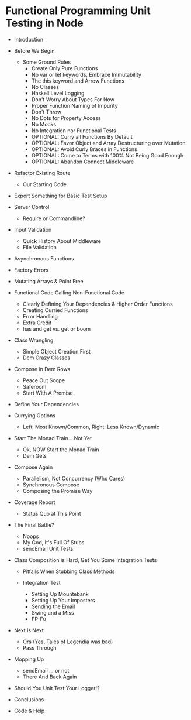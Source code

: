 # Functional Programming Unit Testing in Node

- Introduction
- Before We Begin
    - Some Ground Rules
        - Create Only Pure Functions
        - No var or let keywords, Embrace Immutability
        - The this keyword and Arrow Functions
        - No Classes
        - Haskell Level Logging
        - Don't Worry About Types For Now
        - Proper Function Naming of Impurity
        - Don't Throw
        - No Dots for Property Access
        - No Mocks
        - No Integration nor Functional Tests
        - OPTIONAL: Curry all Functions By Default
        - OPTIONAL: Favor Object and Array Destructuring over Mutation
        - OPTIONAL: Avoid Curly Braces in Functions
        - OPTIONAL: Come to Terms with 100% Not Being Good Enough
        - OPTIONAL: Abandon Connect Middleware


- Refactor Existing Route
	- Our Starting Code
- Export Something for Basic Test Setup
- Server Control
	- Require or Commandline?


- Input Validation
	- Quick History About Middleware
	- File Validation
- Asynchronous Functions
- Factory Errors
- Mutating Arrays & Point Free


- Functional Code Calling Non-Functional Code
	- Clearly Defining Your Dependencies & Higher Order Functions
	- Creating Curried Functions
	- Error Handling
	- Extra Credit
	- has and get vs. get or boom


- Class Wrangling
	- Simple Object Creation First
	- Dem Crazy Classes
- Compose in Dem Rows
	- Peace Out Scope
	- Saferoom
	- Start With A Promise


- Define Your Dependencies
- Currying Options
	- Left: Most Known/Common, Right: Less Known/Dynamic
- Start The Monad Train... Not Yet
	- Ok, NOW Start the Monad Train
	- Dem Gets


- Compose Again
	- Parallelism, Not Concurrency (Who Cares)
	- Synchronous Compose
	- Composing the Promise Way


- Coverage Report
	- Status Quo at This Point


- The Final Battle?
	- Noops
	- My God, It's Full Of Stubs
	- sendEmail Unit Tests


- Class Composition is Hard, Get You Some Integration Tests
	- Pitfalls When Stubbing Class Methods


	- Integration Test
		- Setting Up Mountebank
		- Setting Up Your Imposters
		- Sending the Email
		- Swing and a Miss
		- FP-Fu


- Next is Next
	- Ors (Yes, Tales of Legendia was bad)
	- Pass Through


- Mopping Up
	- sendEmail ... or not
	- There And Back Again


- Should You Unit Test Your Logger!?


- Conclusions
- Code & Help